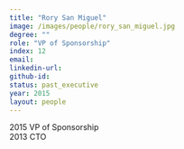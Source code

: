 ```yaml
---
title: "Rory San Miguel"
image: /images/people/rory_san_miguel.jpg
degree: ""
role: "VP of Sponsorship"
index: 12
email:
linkedin-url:
github-id:
status: past_executive
year: 2015
layout: people
---
```

2015 VP of Sponsorship
<br>2013 CTO

